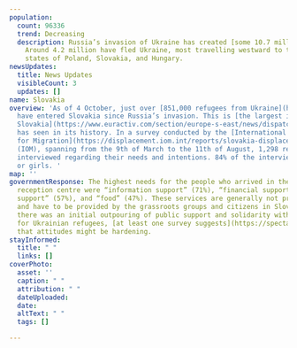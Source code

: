 ```yaml
---
population:
  count: 96336
  trend: Decreasing
  description: Russia’s invasion of Ukraine has created [some 10.7 million refugees](https://data2.unhcr.org/en/situations/ukraine/location?secret=unhcrrestricted).
    Around 4.2 million have fled Ukraine, most travelling westward to the bordering
    states of Poland, Slovakia, and Hungary.
newsUpdates:
  title: News Updates
  visibleCount: 3
  updates: []
name: Slovakia
overview: 'As of 4 October, just over [851,000 refugees from Ukraine](https://data.unhcr.org/en/situations/ukraine)
  have entered Slovakia since Russia’s invasion. This is [the largest influx of refugees
  Slovakia](https://www.euractiv.com/section/europe-s-east/news/dispatch-from-slovak-border-we-dont-understand-why-putin-is-doing-this-to-us/)
  has seen in its history. In a survey conducted by the [International Organisation
  for Migration](https://displacement.iom.int/reports/slovakia-displacement-surveys-ukrainian-refugees-and-third-country-nationals-09-march-11)
  (IOM), spanning from the 9th of March to the 11th of August, 1,298 refugees were
  interviewed regarding their needs and intentions. 84% of the interviewees were women
  or girls. '
map: ''
governmentResponse: The highest needs for the people who arrived in the Slovakian
  reception centre were “information support” (71%), “financial support” (66%), “transportation
  support” (57%), and “food” (47%). These services are generally not provided by governments
  and have to be provided by the grassroots groups and citizens in Slovakia. Although
  there was an initial outpouring of public support and solidarity within Slovakia
  for Ukrainian refugees, [at least one survey suggests](https://spectator.sme.sk/c/23009378/slovaks-scepticism-towards-ukrainian-refugees-is-rising-survey-finds.html)
  that attitudes might be hardening.
stayInformed:
  title: " "
  links: []
coverPhoto:
  asset: ''
  caption: " "
  attribution: " "
  dateUploaded: 
  date: 
  altText: " "
  tags: []

---
```


